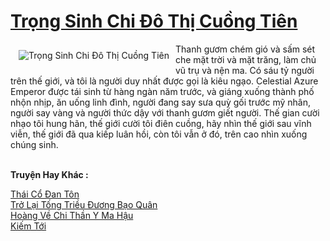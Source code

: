 <a href="https://truyenwiki.net/trong-sinh-chi-do-thi-cuong-tien.36142/" title="Trọng Sinh Chi Đô Thị Cuồng Tiên"><h1>Trọng Sinh Chi Đô Thị Cuồng Tiên</h1></a><div style="display:table"><img align="right" style="float: left; padding: 10px;" src="https://truyenwiki.net/a/img/str/src/36142.jpg" alt="Trọng Sinh Chi Đô Thị Cuồng Tiên">Thanh gươm chém gió và sấm sét che mặt trời và mặt trăng, làm chủ vũ trụ và nện ma. Có sáu tỷ người trên thế giới, và tôi là người duy nhất được gọi là kiêu ngạo. Celestial Azure Emperor được tái sinh từ hàng ngàn năm trước, và giáng xuống thành phố nhộn nhịp, ăn uống linh đình, người đang say sưa quỳ gối trước mỹ nhân, người say vàng và người thức dậy với thanh gươm giết người. Thế gian cười nhạo tôi hung hãn, thế giới cười tôi điên cuồng, hãy nhìn thế giới sau vĩnh viễn, thế giới đã qua kiếp luân hồi, còn tôi vẫn ở đó, trên cao nhìn xuống chúng sinh.</div><p><br><b>Truyện Hay Khác :</b></p><a href="https://truyenwiki.net/thai-co-dan-ton.35296/" alt="Thái Cổ Đan Tôn">Thái Cổ Đan Tôn</a><br/><a href="https://github.com/nownovels/wikidich/tree/master/truyenhay/35948" alt="Trở Lại Tống Triều Đương Bạo Quân">Trở Lại Tống Triều Đương Bạo Quân</a><br/><a href="https://github.com/nownovels/wikidich/tree/master/truyenhay/35305" alt="Hoàng Về Chi Thần Y Ma Hậu">Hoàng Về Chi Thần Y Ma Hậu</a><br/><a href="https://github.com/nownovels/wikidich/tree/master/truyenhay/35759" alt="Kiếm Tới">Kiếm Tới</a><br/>